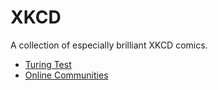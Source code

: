 # XKCD

A collection of especially brilliant XKCD comics.

- [Turing Test](https://xkcd.com/329)
- [Online Communities](https://xkcd.com/256)
